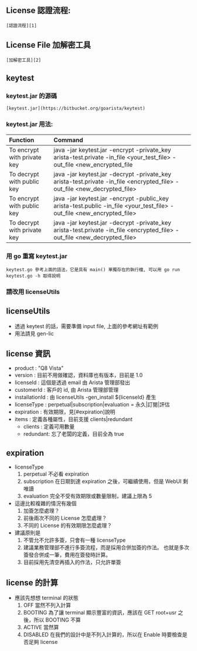 ## License 認證流程:
	[認證流程][1]

## License File 加解密工具
	[加解密工具][2]

## keytest

### keytest.jar 的源碼
	[keytest.jar](https://bitbucket.org/goarista/keytest)

### keytest.jar 用法:

Function                        |                 Command
:-------------------------------|:-----------------------
To encrypt with private key     |java -jar keytest.jar -encrypt -private_key arista-test.private -in_file <your_test_file> -out_file <new_encrypted_file
To decrypt with public key      |java -jar keytest.jar -decrypt -private_key arista-test.private -in_file <encrypted_file> -out_file <new_decrypted_file>
To encrypt with public key      |java -jar keytest.jar -encrypt -public_key arista-test.public -in_file <your_test_file> -out_file <new_encrypted_file>
To decrypt with private key     |java -jar keytest.jar -decrypt -private_key arista-test.private -in_file <encrypted_file> -out_file <new_decrypted_file>


### 用 go 重寫 keytest.jar
	keytest.go 參考上面的語法，它是具有 main() 單獨存在的執行檔, 可以用 go run keytest.go -h 取得說明

### 請改用 licenseUtils

## licenseUtils

- 透過 keytest 的話，需要準備 input file, 上面的參考網址有範例
- 用法請見 gen-lic

## license 資訊

- product        : "Q8 Vista"
- version        : 目前不用做確認，資料庫也有版本，目前是 1.0
- licenseId      : 這個是透過 email 由 Arista 管理部發出
- customerId     : 客戶的 id, 由 Arista 管理部管理
- installationId : 由 licenseUtils -gen_install ${licenseId} 產生
- licenseType    : perpetual|subscription|evaluation = 永久|訂閱|評估
- expiration     : 有效期限，見[#expiration]說明
- items          : 定義各種屬性，目前支援 clients|redundant
	- clients  : 定義可用數量
	- redundant: 忘了老闆的定義，目前全為 true

## expiration

- licenseType
	1. perpetual 不必看 expiration
	1. subscription 在日期到達 expiration 之後，可繼續使用，但是 WebUI 剩唯讀
	1. evaluation 完全不受有效期限或數量限制，建議上限為 5
- 這邊比較複雜的情況有幾個
	1. 加簽怎麼處理？
	1. 前後兩次不同的 License 怎麼處理？
	1. 不同的 License 的有效期限怎麼處理？
- 建議原則是
	1. 不管允不允許多簽，只會有一種 licenseType
	1. 建議業務管理部不進行多簽流程，而是採用合併加簽的作法。
		也就是多次簽發合併成一筆，費用在簽發時計算。
	1. 目前採用先清空再插入的作法，只允許單簽

## license 的計算

- 應該先想想 terminal 的狀態
	1. OFF  當然不列入計算
	1. BOOTING 為了讓 terminal 顯示豐富的資訊，應該在 GET root+usr 之後，所以 BOOTING 不算
	1. ACTIVE 當然算
	1. DISABLED 在我們的設計中是不列入計算的，所以在 Enable 時要檢查是否足夠 license

[1]: https://arista.atlassian.net/wiki/spaces/QV/pages/118358020/License+Management
[2]: https://arista.atlassian.net/wiki/spaces/QV/pages/442597413/Test+Encryption+Decryption

